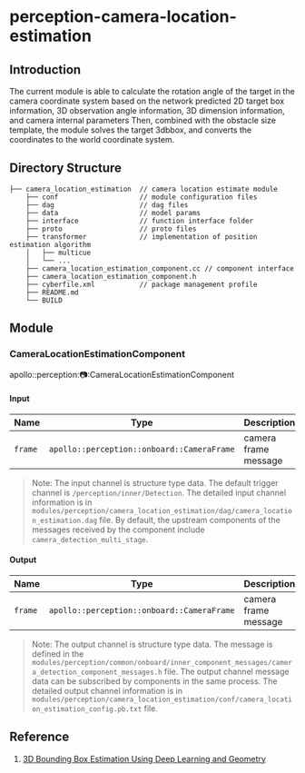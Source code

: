 # perception-camera-location-estimation

## Introduction

The current module is able to calculate the rotation angle of the target in the camera coordinate system based on the
network predicted 2D target box information, 3D observation angle information, 3D dimension information, and camera
internal parameters Then, combined with the obstacle size template, the module solves the target 3dbbox, and converts
the coordinates to the world coordinate system.

## Directory Structure

```
├── camera_location_estimation  // camera location estimate module
    ├── conf                    // module configuration files
    ├── dag                     // dag files
    ├── data                    // model params
    ├── interface               // function interface folder
    ├── proto                   // proto files
    ├── transformer             // implementation of position estimation algorithm
    │   ├── multicue
    │   └── ...
    ├── camera_location_estimation_component.cc // component interface
    ├── camera_location_estimation_component.h
    ├── cyberfile.xml           // package management profile
    ├── README.md
    └── BUILD
```

## Module

### CameraLocationEstimationComponent

apollo::perception::camera::CameraLocationEstimationComponent

#### Input

| Name    | Type                                       | Description          | Input channal |
| ------- | ------------------------------------------ | -------------------- | ------------- |
| `frame` | `apollo::perception::onboard::CameraFrame` | camera frame message | /perception/inner/Detection |

>Note: The input channel is structure type data. The default trigger channel is `/perception/inner/Detection`. The detailed input channel information is in `modules/perception/camera_location_estimation/dag/camera_location_estimation.dag` file. By default, the upstream components of the messages received by the component include `camera_detection_multi_stage`.

#### Output

| Name    | Type                                       | Description          | Output channal |
| ------- | ------------------------------------------ | -------------------- | -------------- |
| `frame` | `apollo::perception::onboard::CameraFrame` | camera frame message | /perception/inner/location_estimation |

>Note: The output channel is structure type data. The message is defined in the `modules/perception/common/onboard/inner_component_messages/camera_detection_component_messages.h` file. The output channel message data can be subscribed by components in the same process. The detailed output channel information is in `modules/perception/camera_location_estimation/conf/camera_location_estimation_config.pb.txt` file.

## Reference

1. [3D Bounding Box Estimation Using Deep Learning and Geometry](https://arxiv.org/abs/1612.00496)
